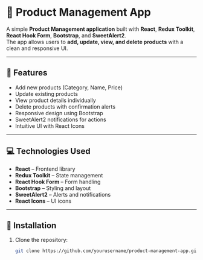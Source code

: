 # 🛒 Product Management App

A simple **Product Management application** built with **React**, **Redux Toolkit**, **React Hook Form**, **Bootstrap**, and **SweetAlert2**.  
The app allows users to **add, update, view, and delete products** with a clean and responsive UI.

---

## 🧩 Features

- Add new products (Category, Name, Price)
- Update existing products
- View product details individually
- Delete products with confirmation alerts
- Responsive design using Bootstrap
- SweetAlert2 notifications for actions
- Intuitive UI with React Icons

---

## 💻 Technologies Used

- **React** – Frontend library
- **Redux Toolkit** – State management
- **React Hook Form** – Form handling
- **Bootstrap** – Styling and layout
- **SweetAlert2** – Alerts and notifications
- **React Icons** – UI icons

---

## 🚀 Installation

1. Clone the repository:
   ```bash
   git clone https://github.com/yourusername/product-management-app.git
